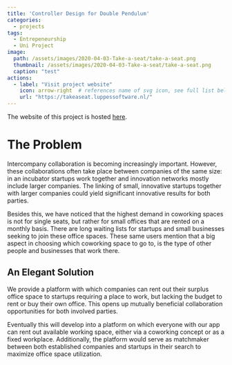 ```yaml
---
title: 'Controller Design for Double Pendulum'
categories:
  - projects
tags:
  - Entrepeneurship
  - Uni Project
image: 
  path: /assets/images/2020-04-03-Take-a-seat/take-a-seat.png
  thumbnail: /assets/images/2020-04-03-Take-a-seat/take-a-seat.png
  caption: "test"
actions:
  - label: "Visit project website"
    icon: arrow-right  # references name of svg icon, see full list below
    url: "https://takeaseat.luppessoftware.nl/"
---
```


The website of this project is hosted [here](https://takeaseat.luppessoftware.nl/).

# The Problem
Intercompany collaboration is becoming increasingly important. However, these collaborations often take place between companies of the same size: in an incubator startups work together and innovation networks mostly include larger companies. The linking of small, innovative startups together with larger companies could yield significant innovative results for both parties.

Besides this, we have noticed that the highest demand in coworking spaces is not for single seats, but rather for small offices that are rented on a monthly basis. There are long waiting lists for startups and small businesses seeking to join these office spaces. These same users mention that a big aspect in choosing which coworking space to go to, is the type of other people and businesses that work there. 

## An Elegant Solution
We provide a platform with which companies can rent out their surplus office space to startups requiring a place to work, but lacking the budget to rent or buy their own office. This opens up mutually beneficial collaboration opportunities for both involved parties. 

Eventually this will develop into a platform on which everyone with our app can rent out available working space, either via a coworking concept or as a fixed workplace. Additionally, the platform would serve as matchmaker between both established companies and startups in their search to maximize office space utilization.
